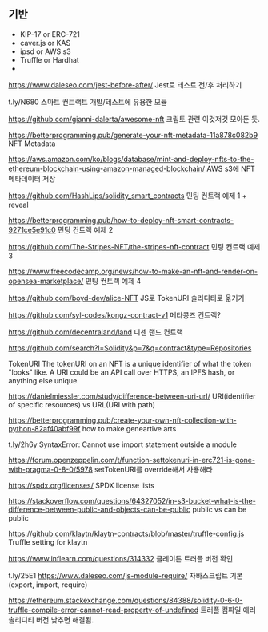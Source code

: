 ## 기반
- KIP-17 or ERC-721
- caver.js or KAS
- ipsd or AWS s3
- Truffle or Hardhat
- 

https://www.daleseo.com/jest-before-after/
Jest로 테스트 전/후 처리하기

t.ly/N680
스마트 컨트랙트 개발/테스트에 유용한 모듈

https://github.com/gianni-dalerta/awesome-nft
크립토 관련 이것저것 모아둔 듯.

https://betterprogramming.pub/generate-your-nft-metadata-11a878c082b9
NFT Metadata

https://aws.amazon.com/ko/blogs/database/mint-and-deploy-nfts-to-the-ethereum-blockchain-using-amazon-managed-blockchain/
AWS s3에 NFT 메타데이터 저장

https://github.com/HashLips/solidity_smart_contracts
민팅 컨트랙 예제 1 + reveal

https://betterprogramming.pub/how-to-deploy-nft-smart-contracts-9271ce5e91c0
민팅 컨트랙 예제 2

https://github.com/The-Stripes-NFT/the-stripes-nft-contract
민팅 컨트랙 예제 3

https://www.freecodecamp.org/news/how-to-make-an-nft-and-render-on-opensea-marketplace/
민팅 컨트랙 예제 4

https://github.com/boyd-dev/alice-NFT
JS로 TokenURI 솔리디티로 옮기기

https://github.com/syl-codes/kongz-contract-v1
메타콩즈 컨트랙?

https://github.com/decentraland/land
디센 랜드 컨트랙

https://github.com/search?l=Solidity&p=7&q=contract&type=Repositories

TokenURI
The tokenURI on an NFT is a unique identifier of what the token "looks" like. A URI could be an API call over HTTPS, an IPFS hash, or anything else unique.

https://danielmiessler.com/study/difference-between-uri-url/
URI(identifier of specific resources) vs URL(URI with path)

https://betterprogramming.pub/create-your-own-nft-collection-with-python-82af40abf99f
how to make geneartive arts

t.ly/2h6y
SyntaxError: Cannot use import statement outside a module

https://forum.openzeppelin.com/t/function-settokenuri-in-erc721-is-gone-with-pragma-0-8-0/5978
setTokenURI를 override해서 사용해라

https://spdx.org/licenses/
SPDX license lists

https://stackoverflow.com/questions/64327052/in-s3-bucket-what-is-the-difference-between-public-and-objects-can-be-public
public vs can be public

https://github.com/klaytn/klaytn-contracts/blob/master/truffle-config.js
Truffle setting for klaytn

https://www.inflearn.com/questions/314332
클레이튼 트러플 버전 확인

t.ly/25E1
https://www.daleseo.com/js-module-require/
자바스크립트 기본 (export, import, require)

https://ethereum.stackexchange.com/questions/84388/solidity-0-6-0-truffle-compile-error-cannot-read-property-of-undefined
트러플 컴파일 에러 솔리디티 버전 낮추면 해결됨.